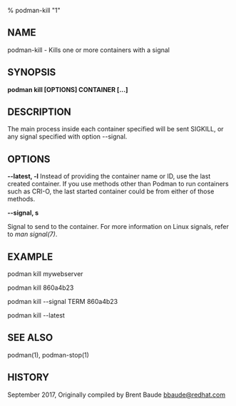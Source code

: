 % podman-kill "1"

## NAME
podman\-kill - Kills one or more containers with a signal

## SYNOPSIS
**podman kill [OPTIONS] CONTAINER [...]**

## DESCRIPTION
The main process inside each container specified will be sent SIGKILL, or any signal specified with option --signal.

## OPTIONS
**--latest, -l**
Instead of providing the container name or ID, use the last created container. If you use methods other than Podman
to run containers such as CRI-O, the last started container could be from either of those methods.

**--signal, s**

Signal to send to the container. For more information on Linux signals, refer to *man signal(7)*.


## EXAMPLE

podman kill mywebserver

podman kill 860a4b23

podman kill --signal TERM 860a4b23

podman kill --latest

## SEE ALSO
podman(1), podman-stop(1)

## HISTORY
September 2017, Originally compiled by Brent Baude <bbaude@redhat.com>
